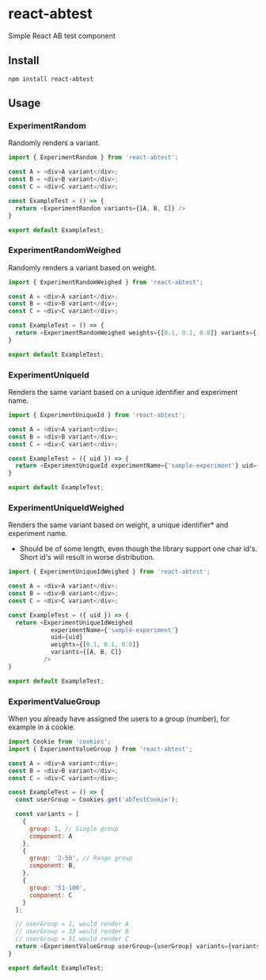 # react-abtest

Simple React AB test component

## Install

`npm install react-abtest`

## Usage

### ExperimentRandom

Randomly renders a variant.

```js
import { ExperimentRandom } from 'react-abtest';

const A = <div>A variant</div>;
const B = <div>B variant</div>;
const C = <div>C variant</div>;

const ExampleTest = () => {
  return <ExperimentRandom variants={[A, B, C]} />
}

export default ExampleTest;
```

### ExperimentRandomWeighed

Randomly renders a variant based on weight.

```js
import { ExperimentRandomWeighed } from 'react-abtest';

const A = <div>A variant</div>;
const B = <div>B variant</div>;
const C = <div>C variant</div>;

const ExampleTest = () => {
  return <ExperimentRandomWeighed weights={[0.1, 0.1, 0.8]} variants={[A, B, C]} />
}

export default ExampleTest;
```

### ExperimentUniqueId

Renders the same variant based on a unique identifier and experiment name.

```js
import { ExperimentUniqueId } from 'react-abtest';

const A = <div>A variant</div>;
const B = <div>B variant</div>;
const C = <div>C variant</div>;

const ExampleTest = ({ uid }) => {
  return <ExperimentUniqueId experimentName={'sample-experiment'} uid={uid} variants={[A, B, C]} />
}

export default ExampleTest;
```

### ExperimentUniqueIdWeighed

Renders the same variant based on weight, a unique identifier* and experiment name.

* Should be of some length, even though the library support one char id's. Short id's will result in worse distribution.

```js
import { ExperimentUniqueIdWeighed } from 'react-abtest';

const A = <div>A variant</div>;
const B = <div>B variant</div>;
const C = <div>C variant</div>;

const ExampleTest = ({ uid }) => {
  return <ExperimentUniqueIdWeighed
            experimentName={'sample-experiment'}
            uid={uid}
            weights={[0.1, 0.1, 0.8]}
            variants={[A, B, C]}
          />
}

export default ExampleTest;
```

### ExperimentValueGroup

When you already have assigned the users to a group (number), for example in a cookie.

```js
import Cookie from 'cookies';
import { ExperimentValueGroup } from 'react-abtest';

const A = <div>A variant</div>;
const B = <div>B variant</div>;
const C = <div>C variant</div>;

const ExampleTest = () => {
  const userGroup = Cookies.get('abTestCookie');

  const variants = [
    {
      group: 1, // Single group
      component: A
    },
    {
      group: '2-50', // Range group
      component: B,
    },
    {
      group: '51-100',
      component: C
    }
  ];

  // userGroup = 1, would render A
  // userGroup = 33 would render B
  // userGroup = 51 would render C
  return <ExperimentValueGroup userGroup={userGroup} variants={variants} />;
}

export default ExampleTest;
```
